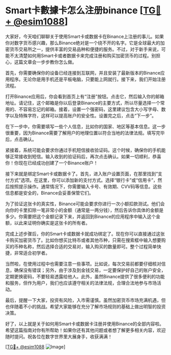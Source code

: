 # Smart卡數據卡怎么注册binance [[TG💪+ @esim1088](https://t.me/s/esim1088)]

大家好，今天咱们聊聊关于使用Smart卡或数据卡在Binance上注册的事儿。如果你对数字货币感兴趣，那么Binance绝对是一个绕不开的名字。它是全球最大的加密货币交易所之一，提供丰富的交易品种和便捷的服务。不过，对于新手来说，可能不太清楚如何用Smart卡或者数据卡来完成注册和购买加密货币的过程。别担心，这篇文章会一步步教你怎么做。

首先，你需要确保你的设备已经连接到互联网，并且安装了最新版本的Binance应用程序。无论你是用手机还是平板电脑，只要能上网就行。接下来，我们开始注册流程。

打开Binance应用后，你会看到首页上有“注册”按钮。点击它，然后输入你的邮箱地址。请记住，这个邮箱是你以后登录Binance的主要方式，所以尽量选择一个常用的、不容易忘记的邮箱。接着，设置一个强密码，这里建议包含大小写字母、数字以及特殊字符，这样可以提高账户的安全性。设置完之后，点击“下一步”。

在下一步中，你需要填写一些个人信息，比如你的国家、地区等基本信息。这一步很重要，因为Binance需要了解用户的地理位置以符合当地的法律法规。填写完毕后，点击确认。

紧接着，系统可能会要求你通过手机短信接收验证码。这个时候，确保你的手机能够正常接收到短信。输入收到的验证码后，再次点击确认。如果一切顺利，恭喜你！你现在已经成功创建了一个Binance账户！

接下来就是绑定Smart卡或数据卡了。首先，进入账户设置页面，在那里找到“支付方式”选项。在这里，你可以添加新的支付方式。选择“银行卡”或“信用卡”，然后按照提示操作。通常情况下，你需要输入卡号、有效期、CVV码等信息。这些信息都是安全的，Binance会妥善保管它们。

为了验证这张卡的真实性，Binance可能会要求你进行一次小额扣款测试。他们会向你的卡里扣除一笔非常小的金额（通常是一两分钱），然后告诉你具体的金额是多少。你需要把这个金额记录下来，并返回到Binance的应用程序中输入这个金额，以此来证明你确实是这张卡的所有者。

完成上述步骤后，你的Smart卡或数据卡就成功绑定了。现在你可以直接通过这张卡购买加密货币了。比如你想买比特币或者其他币种，只需在搜索框中输入想要购买的币种名称，然后选择合适的交易对，输入购买的数量即可。整个过程简单快捷，非常适合初学者。

当然啦，在使用过程中也需要注意一些事项。比如说，每次交易前都要仔细核对信息，确保没有错误；另外，由于涉及到金钱交易，一定要保护好自己的账户安全，定期更换密码，不要轻易透露给他人。此外，虽然Binance提供了很多便利的功能和服务，但作为用户，我们也应该遵守相关的法律法规，合理合法地参与市场活动。

最后，提醒一下大家，投资有风险，入市需谨慎。虽然加密货币市场充满机遇，但也伴随着不小的挑战。希望大家能够在充分了解市场规则的基础上做出明智的投资决策。

好了，以上就是关于如何用Smart卡或数据卡注册并使用Binance的全部内容啦。希望这篇指南对你有所帮助！如果你还有其他问题或者想了解更多相关内容，欢迎随时提问。祝各位在数字世界里大展身手，收获满满！

[[TG💪+ @esim1088](https://t.me/s/esim1088) ![Image](https://i.postimg.cc/4NQfJmqS/Snipaste-2025-05-13-00-14-12.png)]